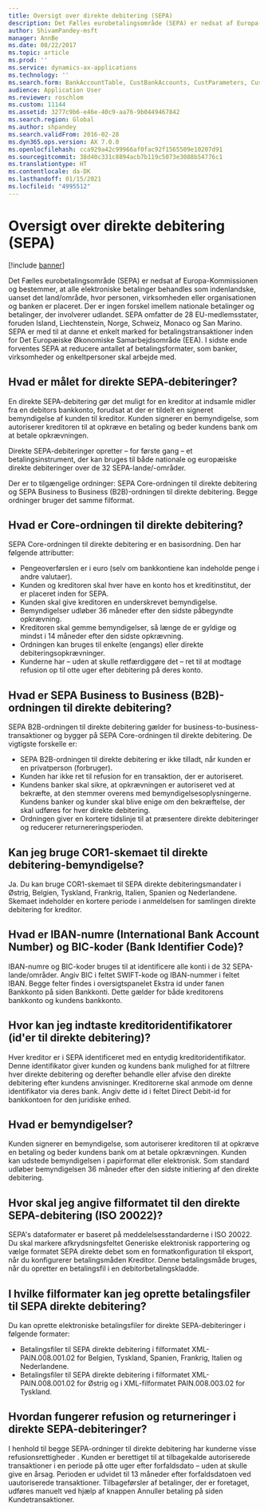```yaml
---
title: Oversigt over direkte debitering (SEPA)
description: Det Fælles eurobetalingsområde (SEPA) er nedsat af Europa-Kommissionen og bestemmer, at alle elektroniske betalinger behandles som indenlandske, uanset det land/område, hvor personen, virksomheden eller organisationen og banken er placeret. Der er ingen forskel imellem nationale betalinger og betalinger, der involverer udlandet. SEPA omfatter de 28 EU-medlemsstater, foruden Island, Liechtenstein, Norge, Schweiz, Monaco og San Marino. SEPA er med til at danne et enkelt marked for betalingstransaktioner inden for Det Europæiske Økonomiske Samarbejdsområde (EEA). I sidste ende forventes SEPA at reducere antallet af betalingsformater, som banker, virksomheder og enkeltpersoner skal arbejde med.
author: ShivamPandey-msft
manager: AnnBe
ms.date: 08/22/2017
ms.topic: article
ms.prod: ''
ms.service: dynamics-ax-applications
ms.technology: ''
ms.search.form: BankAccountTable, CustBankAccounts, CustParameters, CustTable
audience: Application User
ms.reviewer: roschlom
ms.custom: 11144
ms.assetid: 3277c9b6-e46e-40c9-aa76-9b0449467842
ms.search.region: Global
ms.author: shpandey
ms.search.validFrom: 2016-02-28
ms.dyn365.ops.version: AX 7.0.0
ms.openlocfilehash: cca929a42c99966af0fac92f1565509e10207d91
ms.sourcegitcommit: 38d40c331c8894acb7b119c5073e3088b54776c1
ms.translationtype: HT
ms.contentlocale: da-DK
ms.lasthandoff: 01/15/2021
ms.locfileid: "4995512"
---
```

# <a name="sepa-direct-debit-overview"></a>Oversigt over direkte debitering (SEPA)

[!include [banner](../includes/banner.md)]

Det Fælles eurobetalingsområde (SEPA) er nedsat af Europa-Kommissionen og bestemmer, at alle elektroniske betalinger behandles som indenlandske, uanset det land/område, hvor personen, virksomheden eller organisationen og banken er placeret. Der er ingen forskel imellem nationale betalinger og betalinger, der involverer udlandet. SEPA omfatter de 28 EU-medlemsstater, foruden Island, Liechtenstein, Norge, Schweiz, Monaco og San Marino. SEPA er med til at danne et enkelt marked for betalingstransaktioner inden for Det Europæiske Økonomiske Samarbejdsområde (EEA). I sidste ende forventes SEPA at reducere antallet af betalingsformater, som banker, virksomheder og enkeltpersoner skal arbejde med.   

<a name="what-is-the-goal-of-sepa-direct-debits"></a>Hvad er målet for direkte SEPA-debiteringer?
---------------------------------------

En direkte SEPA-debitering gør det muligt for en kreditor at indsamle midler fra en debitors bankkonto, forudsat at der er tildelt en signeret bemyndigelse af kunden til kreditor. Kunden signerer en bemyndigelse, som autoriserer kreditoren til at opkræve en betaling og beder kundens bank om at betale opkrævningen. 

Direkte SEPA-debiteringer opretter – for første gang – et betalingsinstrument, der kan bruges til både nationale og europæiske direkte debiteringer over de 32 SEPA-lande/-områder. 

Der er to tilgængelige ordninger: SEPA Core-ordningen til direkte debitering og SEPA Business to Business (B2B)-ordningen til direkte debitering. Begge ordninger bruger det samme filformat.

## <a name="what-is-the-core-direct-debit-scheme"></a>Hvad er Core-ordningen til direkte debitering?
SEPA Core-ordningen til direkte debitering er en basisordning. Den har følgende attributter:
-   Pengeoverførslen er i euro (selv om bankkontiene kan indeholde penge i andre valutaer).
-   Kunden og kreditoren skal hver have en konto hos et kreditinstitut, der er placeret inden for SEPA.
-   Kunden skal give kreditoren en underskrevet bemyndigelse.
-   Bemyndigelser udløber 36 måneder efter den sidste påbegyndte opkrævning.
-   Kreditoren skal gemme bemyndigelser, så længe de er gyldige og mindst i 14 måneder efter den sidste opkrævning.
-   Ordningen kan bruges til enkelte (engangs) eller direkte debiteringsopkrævninger.
-   Kunderne har – uden at skulle retfærdiggøre det – ret til at modtage refusion op til otte uger efter debitering på deres konto.

## <a name="what-is-the-sepa-business-to-business-b2b-direct-debit-scheme"></a>Hvad er SEPA Business to Business (B2B)-ordningen til direkte debitering?
SEPA B2B-ordningen til direkte debitering gælder for business-to-business-transaktioner og bygger på SEPA Core-ordningen til direkte debitering. De vigtigste forskelle er:
-   SEPA B2B-ordningen til direkte debitering er ikke tilladt, når kunden er en privatperson (forbruger).
-   Kunden har ikke ret til refusion for en transaktion, der er autoriseret.
-   Kundens banker skal sikre, at opkrævningen er autoriseret ved at bekræfte, at den stemmer overens med bemyndigelsesoplysningerne. Kundens banker og kunder skal blive enige om den bekræftelse, der skal udføres for hver direkte debitering.
-   Ordningen giver en kortere tidslinje til at præsentere direkte debiteringer og reducerer returnereringsperioden.

## <a name="can-i-use-the-cor1-scheme-for-direct-debit-mandates"></a>Kan jeg bruge COR1-skemaet til direkte debitering-bemyndigelse?
Ja. Du kan bruge COR1-skemaet til SEPA direkte debiteringsmandater i Østrig, Belgien, Tyskland, Frankrig, Italien, Spanien og Nederlandene. Skemaet indeholder en kortere periode i anmeldelsen for samlingen direkte debitering for kreditor.

## <a name="what-are-international-bank-account-numbers-iban-and-bank-identifier-codes-bic"></a>Hvad er IBAN-numre (International Bank Account Number) og BIC-koder (Bank Identifier Code)?
IBAN-numre og BIC-koder bruges til at identificere alle konti i de 32 SEPA-lande/områder. Angiv BIC i feltet SWIFT-kode og IBAN-nummer i feltet IBAN. Begge felter findes i oversigtspanelet Ekstra id under fanen Bankkonto på siden Bankkonti. Dette gælder for både kreditorens bankkonto og kundens bankkonto.

## <a name="where-do-i-enter-creditor-identifiers-direct-debit-ids"></a>Hvor kan jeg indtaste kreditoridentifikatorer (id'er til direkte debitering)?
Hver kreditor er i SEPA identificeret med en entydig kreditoridentifikator. Denne identifikator giver kunden og kundens bank mulighed for at filtrere hver direkte debitering og derefter behandle eller afvise den direkte debitering efter kundens anvisninger. Kreditorerne skal anmode om denne identifikator via deres bank. Angiv dette id i feltet Direct Debit-id for bankkontoen for den juridiske enhed.

## <a name="what-are-mandates"></a>Hvad er bemyndigelser?
Kunden signerer en bemyndigelse, som autoriserer kreditoren til at opkræve en betaling og beder kundens bank om at betale opkrævningen. Kunden kan udstede bemyndigelsen i papirformat eller elektronisk. Som standard udløber bemyndigelsen 36 måneder efter den sidste initiering af den direkte debitering.

## <a name="where-do-i-specify-the-sepa-direct-debit-file-format-iso-20022"></a>Hvor skal jeg angive filformatet til den direkte SEPA-debitering (ISO 20022)?
SEPA's dataformater er baseret på meddelelsesstandarderne i ISO 20022. Du skal markere afkrydsningsfeltet Generiske elektronisk rapportering og vælge formatet SEPA direkte debet som en formatkonfiguration til eksport, når du konfigurerer betalingsmåden Kreditor. Denne betalingsmåde bruges, når du opretter en betalingsfil i en debitorbetalingskladde.

## <a name="in-what-file-formats-can-i-generate-sepa-direct-debit-payment-files"></a>I hvilke filformater kan jeg oprette betalingsfiler til SEPA direkte debitering?
Du kan oprette elektroniske betalingsfiler for direkte SEPA-debiteringer i følgende formater:
-   Betalingsfiler til SEPA direkte debitering i filformatet XML-PAIN.008.001.02 for Belgien, Tyskland, Spanien, Frankrig, Italien og Nederlandene.
-   Betalingsfiler til SEPA direkte debitering i filformatet XML-PAIN.008.001.02 for Østrig og i XML-filformatet PAIN.008.003.02 for Tyskland.

## <a name="how-do-refunds-and-returns-work-with-sepa-direct-debits"></a>Hvordan fungerer refusion og returneringer i direkte SEPA-debiteringer?
I henhold til begge SEPA-ordninger til direkte debitering har kunderne visse refusionsrettigheder . Kunden er berettiget til at tilbagekalde autoriserede transaktioner i en periode på otte uger efter forfaldsdato – uden at skulle give en årsag. Perioden er udvidet til 13 måneder efter forfaldsdatoen ved uautoriserede transaktioner. Tilbageførsler af betalinger, der er foretaget, udføres manuelt ved hjælp af knappen Annuller betaling på siden Kundetransaktioner.





